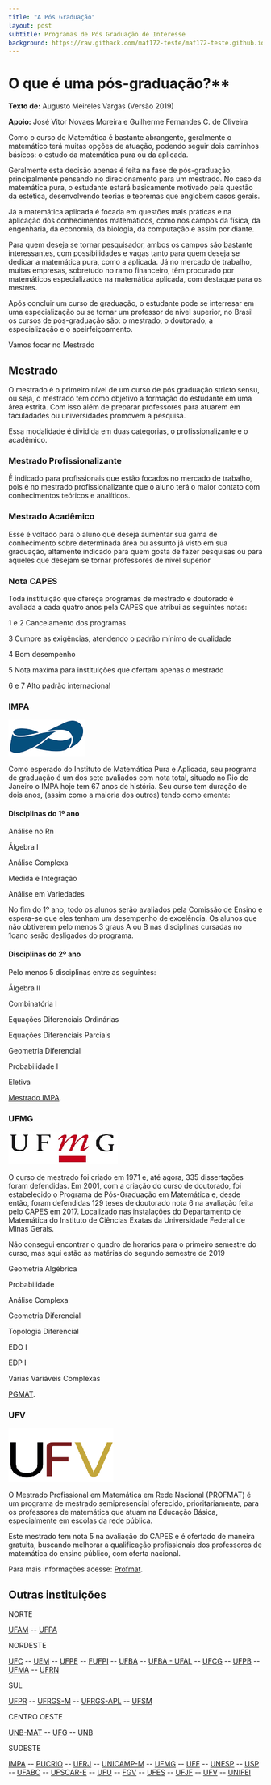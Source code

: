 ```yaml
---
title: "A Pós Graduação"
layout: post
subtitle: Programas de Pós Graduação de Interesse
background: https://raw.githack.com/maf172-teste/maf172-teste.github.io/master/img/PosGraduacao.jpg
---
```


O que é uma pós-graduação?**
=================================================

**Texto de:** Augusto Meireles Vargas (Versão 2019)

**Apoio:** José Vitor Novaes Moreira e Guilherme Fernandes C. de Oliveira 


Como o curso de Matemática é bastante abrangente, geralmente o matemático terá muitas opções de atuação, podendo seguir dois caminhos básicos: o estudo da matemática pura ou da aplicada.

Geralmente esta decisão apenas é feita na fase de pós-graduação, principalmente pensando no direcionamento para um mestrado. No caso da matemática pura, o estudante estará basicamente motivado pela questão da estética, desenvolvendo teorias e teoremas que englobem casos gerais.

Já a matemática aplicada é focada em questões mais práticas e na aplicação dos conhecimentos matemáticos, como nos campos da física, da engenharia, da economia, da biologia, da computação e assim por diante.

Para quem deseja se tornar pesquisador, ambos os campos são bastante interessantes, com possibilidades e vagas tanto para quem deseja se dedicar a matemática pura, como a aplicada. Já no mercado de trabalho, muitas empresas, sobretudo no ramo financeiro, têm procurado por matemáticos especializados na matemática aplicada, com destaque para os mestres.

Após concluir um curso de graduação, o estudante pode se interresar em uma especialização ou se tornar um professor de nível superior, no Brasil os cursos de pós-graduação são:
o mestrado, o doutorado, a especialização e o apeirfeiçoamento.


Vamos focar no Mestrado

## Mestrado

O mestrado é o primeiro nível de um curso de pós graduação stricto sensu, ou seja, o mestrado tem como objetivo a formação do estudante em uma área estrita. Com isso além de preparar professores para atuarem em faculadades ou universidades promovem a pesquisa. 

Essa modalidade é dividida em duas categorias, o profissionalizante e o acadêmico. 

### Mestrado Profissionalizante 

É indicado para profissionais que estão focados no mercado de trabalho, pois é no mestrado profissionalizante que o aluno terá o maior contato com conhecimentos teóricos e analíticos.

### Mestrado Acadêmico

Esse é voltado para o aluno que deseja aumentar sua gama de conhecimento sobre determinada área ou assunto já visto em sua graduação, altamente indicado para quem gosta de fazer pesquisas ou para aqueles que desejam se tornar professores de nível superior

### Nota CAPES

Toda instituição que ofereça programas de mestrado e doutorado é avaliada a cada quatro anos pela CAPES que atribui as seguintes notas:

1 e 2 Cancelamento dos programas 

3 Cumpre as exigências, atendendo o padrão mínimo de qualidade

4 Bom desempenho

5 Nota maxíma para instituições que ofertam apenas o mestrado

6 e 7 Alto padrão internacional


### IMPA 

<img src="\img\impa.png" />


Como esperado do Instituto de Matemática Pura e Aplicada, seu programa de graduação é um dos sete avaliados com nota total, situado no Rio de Janeiro o IMPA hoje tem 67 anos de história. Seu curso tem duração de dois anos, (assim como a maioria dos outros) tendo como ementa:





#### Disciplinas do 1º ano

Análise no Rn

Álgebra I

Análise Complexa

Medida e Integração

Análise em Variedades

No fim do 1º ano, todo os alunos serão avaliados pela Comissão de Ensino e espera-se que eles tenham um desempenho de excelência. Os alunos que não obtiverem pelo menos 3 graus A ou B nas disciplinas cursadas no 1oano serão desligados do programa.


#### Disciplinas do 2º ano

Pelo menos 5 disciplinas entre as seguintes: 

Álgebra II

Combinatória I

Equações Diferenciais Ordinárias

Equações Diferenciais Parciais

Geometria Diferencial

Probabilidade I

Eletiva

[Mestrado IMPA](https://impa.br/ensino/programas-de-formacao/mestrado-academico/matematica/).

### UFMG

<img src="\img\ufmg-social.jpg" />

O curso de mestrado foi criado em 1971 e, até agora, 335 dissertações foram defendidas. Em 2001, com a criação do curso de doutorado, foi estabelecido o Programa de Pós-Graduação em Matemática e, desde então, foram defendidas 129 teses de doutorado nota 6 na avaliação feita pelo CAPES em 2017. Localizado nas instalações do Departamento de Matemática do Instituto de Ciências Exatas da Universidade Federal de Minas Gerais.

Não consegui encontrar o quadro de horarios para o primeiro semestre do curso, mas aqui estão as matérias do segundo semestre de 2019

Geometria Algébrica

Probabilidade

Análise Complexa

Geometria Diferencial

Topologia Diferencial

EDO I

EDP I

Várias Variáveis Complexas

[PGMAT](http://www.mat.ufmg.br/posgrad/author/pgmat/).

### UFV

<img src="\img\ufv.png" />

O Mestrado Profissional em Matemática em Rede Nacional (PROFMAT) é um programa de mestrado semipresencial oferecido, prioritariamente, para os professores de matemática que atuam na Educação Básica, especialmente em escolas da rede pública.

Este mestrado tem nota 5 na avaliação do CAPES e é ofertado de maneira gratuita, buscando melhorar a qualificação profissionais dos professores de matemática do ensino público, com oferta nacional.

Para mais informações acesse: [Profmat](http://www.novoscursos.ufv.br/posgrad/caf/profmat/www/).


## Outras instituições

NORTE

[UFAM](https://ufam.edu.br) --
[UFPA](https://portal.ufpa.br)

NORDESTE

[UFC](http://www.ufc.br) --
[UEM](http://www.uem.br) --
[UFPE](https://www.ufpe.br) --
[FUFPI](https://www.ufpi.br) --
[UFBA](https://www.ufba.br) --
[UFBA - UFAL](https://ufal.br) --
[UFCG](https://portal.ufcg.edu.br) --
[UFPB](https://www.ufpb.br) --
[UFMA](http://portais.ufma.br/PortalUfma/index.jsf) --
[UFRN](https://www.ufrn.br)

SUL

[UFPR](https://www.ufpr.br/portalufpr/) --
[UFRGS-M](http://www.ufrgs.br/ufrgs/inicial) --
[UFRGS-APL](http://www.ufrgs.br/ufrgs/inicial) --
[UFSM](https://www.ufsm.br)

CENTRO OESTE

[UNB-MAT](http://www.mat.unb.br) --
[UFG](https://www.ufg.br) --
[UNB](https://www.unb.br)

SUDESTE

[IMPA](https://impa.br) --
[PUCRIO](http://www.puc-rio.br/index.html) --
[UFRJ](http://www.pgmat.im.ufrj.br/index.php/pt-br/) --
[UNICAMP-M](https://www.unicamp.br/unicamp/) --
[UFMG](http://www.mat.ufmg.br) --
[UFF](http://www.uff.br) --
[UNESP](https://www2.unesp.br) --
[USP](https://www5.usp.br) --
[UFABC](http://www.ufabc.edu.br) --
[UFSCAR-E](https://www2.ufscar.br) --
[UFU](http://www.ufu.br) --
[FGV](https://portal.fgv.br) --
[UFES](www.ufes.br) --
[UFJF](https://www2.ufjf.br/ufjf/) --
[UFV](https://www.ufv.br) --
[UNIFEI](https://unifei.edu.br)